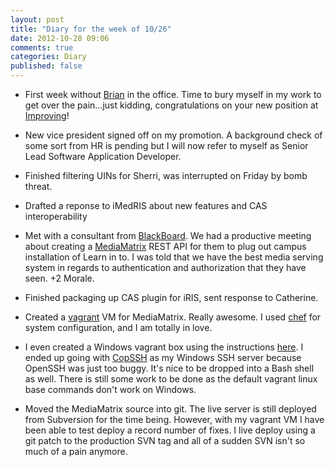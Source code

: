 ```yaml
---
layout: post
title: "Diary for the week of 10/26"
date: 2012-10-28 09:06
comments: true
categories: Diary
published: false
---
```


* First week without [Brian](http://echosa.github.com) in the office.
  Time to bury myself in my work to get over the pain...just kidding,
  congratulations on your new position at
  [Improving](http://improvingenterprises.com/)!

* New vice president signed off on my promotion.  A background check
  of some sort from HR is pending but I will now refer to myself as
  Senior Lead Software Application Developer.

* Finished filtering UINs for Sherri, was interrupted on Friday by
  bomb threat.
  
* Drafted a reponse to iMedRIS about new features and CAS interoperability

* Met with a consultant from [BlackBoard](http://www.blackboard.com).
  We had a productive meeting about creating a
  [MediaMatrix](http://mediamatrix.tamu.edu) REST API for them to plug
  out campus installation of Learn in to.  I was told that we have the
  best media serving system in regards to authentication and
  authorization that they have seen.  +2 Morale.

* Finished packaging up CAS plugin for iRIS, sent response to Catherine.

* Created a [vagrant](http://vagrantup.com) VM for MediaMatrix.
  Really awesome.  I used [chef](http://www.opscode.com/chef/) for
  system configuration, and I am totally in love.

* I even created a Windows vagrant box using the instructions
  [here](http://geekynotebook.com/creating-windows-base-box-in-vagrant/).
  I ended up going with [CopSSH](https://www.itefix.no/i2/copssh) as
  my Windows SSH server because OpenSSH was just too buggy.  It's nice
  to be dropped into a Bash shell as well.  There is still some work
  to be done as the default vagrant linux base commands don't work on
  Windows.

* Moved the MediaMatrix source into git.  The live server is still
  deployed from Subversion for the time being.  However, with my
  vagrant VM I have been able to test deploy a record number of fixes.
  I live deploy using a git patch to the production SVN tag and all of
  a sudden SVN isn't so much of a pain anymore.
  
